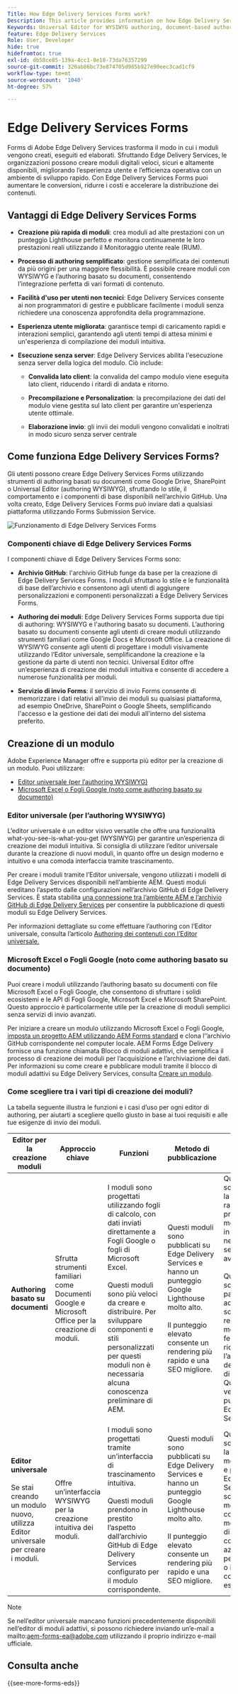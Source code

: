 ```yaml
---
Title: How Edge Delivery Services Forms work?
Description: This article provides information on how Edge Delivery Services Forms work. It also provides information on various form authoring platforms, including the Universal Editor and document-based authoring.
Keywords: Universal Editor for WYSIWYG authoring, document-based authoring, Working of Edge Delivery Services Forms, How Edge Delivery Services Forms work?
feature: Edge Delivery Services
Role: User, Developer
hide: true
hidefromtoc: true
exl-id: db58ce85-139a-4cc1-8e18-73da76357299
source-git-commit: 320ab86bc73e874705d985b927e90eec3cad1cf9
workflow-type: tm+mt
source-wordcount: '1040'
ht-degree: 57%

---
```



# Edge Delivery Services Forms

Forms di Adobe Edge Delivery Services trasforma il modo in cui i moduli vengono creati, eseguiti ed elaborati. Sfruttando Edge Delivery Services, le organizzazioni possono creare moduli digitali veloci, sicuri e altamente disponibili, migliorando l’esperienza utente e l’efficienza operativa con un ambiente di sviluppo rapido. Con Edge Delivery Services Forms puoi aumentare le conversioni, ridurre i costi e accelerare la distribuzione dei contenuti.

## Vantaggi di Edge Delivery Services Forms

* **Creazione più rapida di moduli**: crea moduli ad alte prestazioni con un punteggio Lighthouse perfetto e monitora continuamente le loro prestazioni reali utilizzando il Monitoraggio utente reale (RUM).

* **Processo di authoring semplificato**: gestione semplificata dei contenuti da più origini per una maggiore flessibilità. È possibile creare moduli con WYSIWYG e l’authoring basato su documenti, consentendo l’integrazione perfetta di vari formati di contenuto.

* **Facilità d&#39;uso per utenti non tecnici**: Edge Delivery Services consente ai non programmatori di gestire e pubblicare facilmente i moduli senza richiedere una conoscenza approfondita della programmazione.

* **Esperienza utente migliorata**: garantisce tempi di caricamento rapidi e interazioni semplici, garantendo agli utenti tempi di attesa minimi e un&#39;esperienza di compilazione dei moduli intuitiva.

* **Esecuzione senza server**: Edge Delivery Services abilita l&#39;esecuzione senza server della logica del modulo. Ciò include:

   * **Convalida lato client**: la convalida del campo modulo viene eseguita lato client, riducendo i ritardi di andata e ritorno.

   * **Precompilazione e Personalization**: la precompilazione dei dati del modulo viene gestita sul lato client per garantire un&#39;esperienza utente ottimale.

   * **Elaborazione invio**: gli invii dei moduli vengono convalidati e inoltrati in modo sicuro senza server centrale

## Come funziona Edge Delivery Services Forms?

Gli utenti possono creare Edge Delivery Services Forms utilizzando strumenti di authoring basati su documenti come Google Drive, SharePoint o Universal Editor (authoring WYSIWYG), sfruttando lo stile, il comportamento e i componenti di base disponibili nell’archivio GitHub. Una volta creato, Edge Delivery Services Forms può inviare dati a qualsiasi piattaforma utilizzando Forms Submission Service.

![Funzionamento di Edge Delivery Services Forms](/help/edge/docs/forms/assets/eds-forms-working.png)

### Componenti chiave di Edge Delivery Services Forms

I componenti chiave di Edge Delivery Services Forms sono:

* **Archivio GitHub**: l&#39;archivio GitHub funge da base per la creazione di Edge Delivery Services Forms. I moduli sfruttano lo stile e le funzionalità di base dell’archivio e consentono agli utenti di aggiungere personalizzazioni e componenti personalizzati a Edge Delivery Services Forms.

* **Authoring dei moduli**: Edge Delivery Services Forms supporta due tipi di authoring: WYSIWYG e l&#39;authoring basato su documenti. L’authoring basato su documenti consente agli utenti di creare moduli utilizzando strumenti familiari come Google Docs e Microsoft Office. La creazione di WYSIWYG consente agli utenti di progettare i moduli visivamente utilizzando l’Editor universale, semplificandone la creazione e la gestione da parte di utenti non tecnici. Universal Editor offre un’esperienza di creazione dei moduli intuitiva e consente di accedere a numerose funzionalità per moduli.

* **Servizio di invio Forms**: il servizio di invio Forms consente di memorizzare i dati relativi all&#39;invio dei moduli su qualsiasi piattaforma, ad esempio OneDrive, SharePoint o Google Sheets, semplificando l&#39;accesso e la gestione dei dati dei moduli all&#39;interno del sistema preferito.

## Creazione di un modulo

Adobe Experience Manager offre e supporta più editor per la creazione di un modulo. Puoi utilizzare:
* [Editor universale (per l’authoring WYSIWYG)](#universal-editor-for-wysiwyg-authoring)
* [Microsoft Excel o Fogli Google (noto come authoring basato su documento)](#microsoft-excel-or-google-sheets-known-as-document-based-authoring)

### Editor universale (per l’authoring WYSIWYG)

L’editor universale è un editor visivo versatile che offre una funzionalità what-you-see-is-what-you-get (WYSIWYG) per garantire un’esperienza di creazione dei moduli intuitiva. Si consiglia di utilizzare l’editor universale durante la creazione di nuovi moduli, in quanto offre un design moderno e intuitivo e una comoda interfaccia tramite trascinamento.

Per creare i moduli tramite l’Editor universale, vengono utilizzati i modelli di Edge Delivery Services disponibili nell’ambiente AEM. Questi moduli ereditano l’aspetto dalle configurazioni nell’archivio GitHub di Edge Delivery Services. È stata stabilita [una connessione tra l’ambiente AEM e l’archivio GitHub di Edge Delivery Services](/help/edge/docs/forms/publishing-forms.md) per consentire la pubblicazione di questi moduli su Edge Delivery Services.

Per informazioni dettagliate su come effettuare l’authoring con l’Editor universale, consulta l’articolo [Authoring dei contenuti con l’Editor universale.](https://experienceleague.adobe.com/it/docs/experience-manager-cloud-service/content/sites/authoring/universal-editor/authoring)

### Microsoft Excel o Fogli Google (noto come authoring basato su documento)

Puoi creare i moduli utilizzando l’authoring basato su documenti con file Microsoft Excel o Fogli Google, che consentono di sfruttare i solidi ecosistemi e le API di Fogli Google, Microsoft Excel e Microsoft SharePoint. Questo approccio è particolarmente utile per la creazione di moduli semplici senza servizi di invio avanzati.

Per iniziare a creare un modulo utilizzando Microsoft Excel o Fogli Google, [imposta un progetto AEM utilizzando AEM Forms standard](/help/edge/docs/forms/tutorial.md#create-a-new-aem-project-pre-configured-with-adaptive-forms-block) e clona l’’archivio GitHub corrispondente nel computer locale. AEM Forms Edge Delivery fornisce una funzione chiamata Blocco di moduli adattivi, che semplifica il processo di creazione dei moduli per l’acquisizione e l’archiviazione dei dati. Per informazioni su come creare e pubblicare moduli tramite il blocco di moduli adattivi su Edge Delivery Services, consulta [Creare un modulo](/help/edge/docs/forms/create-forms.md).

<!--
## Adaptive Forms editors (for Core Components or foundation components based authoring)

You can author forms that are engaging, responsive and dynamic. The Adaptive Form editor provides a user-friendly wizard that allows you to quickly create Adaptive Forms. The form wizard features easy tab navigation, enabling you to select pre-configured templates for foundation or core components, themes, data models, and submission options to create a form efficiently. 

[Authoring forms with Core Components](/help/forms/creating-adaptive-form-core-components.md) allows you to leverage standardized data capture components that can be customized, reducing development time and lowering maintenance costs for digital enrollment experiences. These forms can be published using the Adaptive Forms Block on Edge Delivery Services or through the AEM Publish instance. 

[Authoring forms with Foundation Components](/help/forms/create-an-adaptive-form.md) uses classic data capture components. These forms can only be published using the AEM Publish instance. 

You can also publish forms created using Adaptive Forms Editors on Edge Delivery Services by establishing [connection between your AEM environment and the Edge Delivery Services GitHub repository](/help/edge/docs/forms/publishing-forms.md).


| **Adaptive Forms editors** | Provides a wizard-driven approach to quickly start forms authoring using templates, styling, and predefined fields. | Use these editors to create Core Components based forms or Foundation Components based forms. | These forms can be published on Edge Delivery Services or via AEM Publish instances.  | Use these editors to create Core Components based forms or Foundation Components based forms. Ideal for scenarios involving complex forms, complex workflows, custom actions, or integrations with external systems. |  



## Types of Publishing for Edge Delivery Services Forms

You can publish Edge Delivery Services Forms on one of the following:

* **Edge Delivery Services Form Submission**: Edge Delivery Services Form Submissions ensure that form interactions, including submission and data processing, are handled efficiently and securely. This enables a faster and more reliable user experience, particularly during high traffic periods. By processing form submissions at the edge, Edge Delivery Services minimizes the reliance on a centralized server.

* **AEM Publish instance**: The AEM Forms server offers a publish instance that manages the forms and related assets available to end users.
-->

### Come scegliere tra i vari tipi di creazione dei moduli?

La tabella seguente illustra le funzioni e i casi d’uso per ogni editor di authoring, per aiutarti a scegliere quello giusto in base ai tuoi requisiti e alle tue esigenze di invio dei moduli.

| **Editor per la creazione moduli** | **Approccio chiave** | **Funzioni** | **Metodo di pubblicazione** | **Casi d’uso** |
|--------|-----------|-------|-------|------------------------------------------------|
| **Authoring basato su documenti** | Sfrutta strumenti familiari come Documenti Google e Microsoft Office per la creazione di moduli. | I moduli sono progettati utilizzando fogli di calcolo, con dati inviati direttamente a Fogli Google o fogli di Microsoft Excel. </br> </br> Questi moduli sono più veloci da creare e distribuire. Per sviluppare componenti e stili personalizzati per questi moduli non è necessaria alcuna conoscenza preliminare di AEM. | Questi moduli sono pubblicati su Edge Delivery Services e hanno un punteggio Google Lighthouse molto alto. </br> </br> Il punteggio elevato consente un rendering più rapido e una SEO migliore. | Questi moduli sono ideali per la creazione rapida di prototipi o per moduli di base in cui non sono necessari servizi di invio avanzati. </br> </br> Questi moduli sono particolarmente adatti per sondaggi, registrazioni o moduli di feedback che richiedono l’archiviazione dei dati nei fogli di calcolo. Questi moduli vengono pubblicati su Edge Delivery Services |
| **Editor universale**  </br> </br> Se stai creando un modulo nuovo, utilizza Editor universale per creare i moduli. | Offre un’interfaccia WYSIWYG per la creazione intuitiva dei moduli. | I moduli sono progettati tramite un’interfaccia di trascinamento intuitiva. </br> </br> Questi moduli prendono in prestito l’aspetto dall’archivio GitHub di Edge Delivery Services configurato per il modulo corrispondente. | Questi moduli sono pubblicati su Edge Delivery Services e hanno un punteggio Google Lighthouse molto alto. </br> </br> Il punteggio elevato consente un rendering più rapido e una SEO migliore. | Questi moduli sono ideali per la creazione di moduli per siti e pagine di Edge Delivery Service. Questi scenari di moduli coinvolgono moduli e flussi di lavoro complessi, azioni personalizzate o integrazioni con sistemi esterni |

>[!NOTE]
>
>
> Se nell’editor universale mancano funzioni precedentemente disponibili nell’editor di moduli adattivi, si possono richiedere inviando un’e-mail a mailto:aem-forms-ea@adobe.com utilizzando il proprio indirizzo e-mail ufficiale.

## Consulta anche

{{see-more-forms-eds}}
